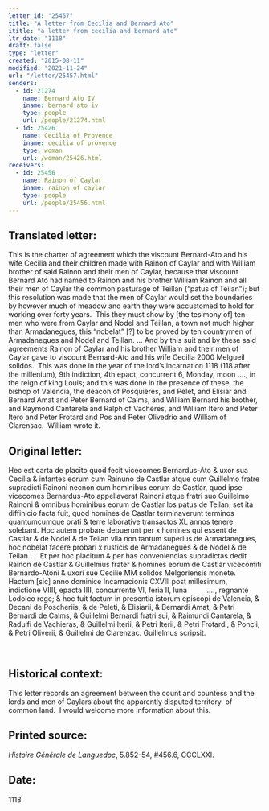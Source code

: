```yaml
---
letter_id: "25457"
title: "A letter from Cecilia and Bernard Ato"
ititle: "a letter from cecilia and bernard ato"
ltr_date: "1118"
draft: false
type: "letter"
created: "2015-08-11"
modified: "2021-11-24"
url: "/letter/25457.html"
senders:
  - id: 21274
    name: Bernard Ato IV
    iname: bernard ato iv
    type: people
    url: /people/21274.html
  - id: 25426
    name: Cecilia of Provence
    iname: cecilia of provence
    type: woman
    url: /woman/25426.html
receivers:
  - id: 25456
    name: Rainon of Caylar
    iname: rainon of caylar
    type: people
    url: /people/25456.html
---
```

<h2> Translated letter:</h2><p>This is the charter of agreement which the viscount Bernard-Ato and his wife Cecilia and their children made with Rainon of Caylar and with William brother of said Rainon and their men of Caylar, because that viscount Bernard Ato had named to Rainon and his brother William Rainon and all their men of Caylar the common pasturage of Teillan (“patus of Teilan”); but this resolution was made that the men of Caylar would set the boundaries by however much of meadow and earth they were accustomed to hold for working over forty years.&nbsp; This they must show by [the tesimony of] ten men who were from Caylar and Nodel and Teillan, a town not much higher than Armadanegues, this “nobelat” [?] to be proved by ten countrymen of Armadanegues and Nodel and Teillan. … And by this suit and by these said agreements Rainon of Caylar and his brother William and their men of Caylar gave to viscount Bernard-Ato and his wife Cecilia 2000 Melgueil solidos.&nbsp; This was done in the year of the lord’s incarnation 1118 (118 after the millenium), 9th indiction, 4th epact, concurrent 6, Monday, moon …., in the reign of king Louis; and this was done in the presence of these, the bishop of Valencia, the deacon of Posquières, and Pelet, and Elisiar and Bernard Amat and Peter Bernard of Calms, and William Bernard his brother, and Raymond Cantarela and Ralph of Vachères, and William Itero and Peter Itero and Peter Frotard and Pos and Peter Olivedrio and William of Clarensac.&nbsp; William wrote it.</p><h2 class="mt-4"> Original letter:</h2><p>Hec est carta de placito quod fecit vicecomes Bernardus-Ato &amp; uxor sua Cecilia &amp; infantes eorum cum Rainuno de Castlar atque cum Guillelmo fratre supradicti Rainoni necnon cum hominibus eorum de Castlar, quod ipse vicecomes Bernardus-Ato appellaverat Rainoni atque fratri suo Guillelmo Rainoni &amp; omnibus hominibus eorum de Castlar los patus de Teilan; set ita diffinicio facta fuit, quod homines de Castlar terminaverunt terminos quantumcumque prati &amp; terre laborative transactos XL annos tenere solebant. Hoc autem probare debuerunt per x ho­mines qui essent de Castlar &amp; de Nodel &amp; de Teilan vila non tantum superius de Armadanegues, hoc nobelat facere probari x rusticis de Armadanegues &amp; de Nodel &amp; de Teilan....&nbsp; Et per hoc placitum &amp; per has conveniencias supradictas dedit Rainon de Castlar &amp; Guillelmus frater &amp; homines eo­rum de Castlar vicecomiti Bernardo-Atoni &amp; uxori sue Cecilie MM solidos Melgoriensis monete. Hactum [sic] anno dominice Incarnacionis CXVlll post millesimum, indictione VIIII, epacta IIII, concurrente VI, feria II, luna&nbsp;&nbsp;&nbsp;&nbsp;&nbsp;&nbsp;&nbsp;&nbsp;&nbsp; ...., regnante Lodoico rege; &amp; hoc fuit factum in presentia istorum episcopi de Valencia, &amp; Decani de Poscheriis, &amp; de Peleti, &amp; Elisiarii, &amp; Ber­nardi Amat, &amp; Petri Bernardi de Calms, &amp; Guillelmi Bernardi fratri sui, &amp; Raimundi Cantarela, &amp; Radulfi de Vachieras, &amp; Guillelmi Iterii, &amp; Petri Iterii, &amp; Petri Frotardi, &amp; Poncii, &amp; Petri Oliverii, &amp; Guillelmi de Clarenzac. Guillelmus scripsit.</p><p>&nbsp;</p><h2 class="mt-4"> Historical context:</h2><p>This letter records an agreement between the count and countess and the lords and men of Caylars about the apparently disputed territory &nbsp;of common land. &nbsp;I would welcome more information about this.&nbsp;</p><h2 class="mt-4"> Printed source:</h2><p><em>Histoire Générale de Languedoc</em>, 5.852-54, #456.6, CCCLXXI.</p><h2 class="mt-4"> Date:</h2>1118